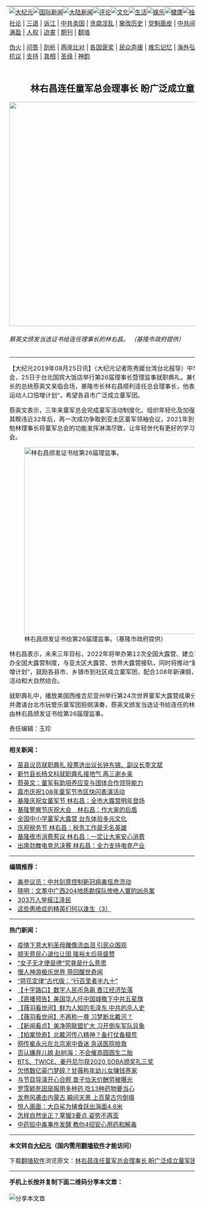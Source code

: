 <a name="1" id="1" target="_blank"></a><span id="1"></span>
<table align=center border="0"><tr><td colspan="2" VALIGN=TOP><a href="https://github.com/cnhybi398/djy/blob/master/gb/nsc413.md#1"><img src="https://raw.githubusercontent.com/cnhybi398/www/master/t/djy/1.jpg" title="大纪元"></a><a href="https://github.com/cnhybi398/djy/blob/master/gb/n24hr.md#1"><img src="https://raw.githubusercontent.com/cnhybi398/www/master/t/djy/3.jpg" title="国际新闻"></a><a href="https://github.com/cnhybi398/djy/blob/master/gb/nsc413.md#1"><img src="https://raw.githubusercontent.com/cnhybi398/www/master/t/djy/4.jpg" title="大陆新闻"></a><a href="https://github.com/cnhybi398/djy/blob/master/gb/news392.md#1"><img src="https://raw.githubusercontent.com/cnhybi398/www/master/t/djy/5.jpg" title="评论"></a><a href="https://github.com/cnhybi398/djy/blob/master/gb/news2007.md#1"><img src="https://raw.githubusercontent.com/cnhybi398/www/master/t/djy/6.jpg" title="文化"></a><a href="https://github.com/cnhybi398/djy/blob/master/gb/news2008.md#1"><img src="https://raw.githubusercontent.com/cnhybi398/www/master/t/djy/7.jpg" title="生活"></a><a href="https://github.com/cnhybi398/djy/blob/master/gb/ncyule.md#1"><img src="https://raw.githubusercontent.com/cnhybi398/www/master/t/djy/8.jpg" title="娱乐"></a><a href="https://github.com/cnhybi398/djy/blob/master/gb/nsc1002.md#1"><img src="https://raw.githubusercontent.com/cnhybi398/www/master/t/djy/9.jpg" title="健康"><a href="https://github.com/cnhybi398/djy/blob/master/gb/nf6092.md#1"><img src="https://raw.githubusercontent.com/cnhybi398/www/master/t/djy/10a.jpg" title="独家"></a><a href="https://github.com/cnhybi398/djy/blob/master/gb/nf4514.md#1"><img src="https://raw.githubusercontent.com/cnhybi398/www/master/t/djy/12a.jpg" title="头条"></a></td></tr>
<tr><td colspan="2" VALIGN=TOP><a target="_blank" href="https://github.com/cnhybi398/djy/blob/master/gb/9p.md#1">社论</a> | <a target="_blank" href="https://github.com/cnhybi398/djy/blob/master/gb/nf5657.md#1">三退</a> | <a target="_blank" href="https://github.com/cnhybi398/djy/blob/master/gb/nf6124.md#1">诉江</a> | <a target="_blank" href="https://github.com/cnhybi398/djy/blob/master/gb/nf1176117.md#1">中共卖国</a> | <a target="_blank" href="https://github.com/cnhybi398/djy/blob/master/gb/nf5773.md#1">贪腐淫乱</a> | <a target="_blank" href="https://github.com/cnhybi398/djy/blob/master/gb/nf1176115.md#1">窜改历史</a> | <a target="_blank" href="https://github.com/cnhybi398/djy/blob/master/gb/nf1176107.md#1">党魁画皮</a> | <a target="_blank" href="https://github.com/cnhybi398/djy/blob/master/gb/nf1320400.md#1">中共间谍</a> | <a target="_blank" href="https://github.com/cnhybi398/djy/blob/master/gb/nf1176114.md#1">破坏传统</a> | <a target="_blank" href="https://github.com/cnhybi398/ntdtv/blob/master/gb/prog447_1.md#1">恶贯满盈</a> | <a target="_blank" href="https://github.com/cnhybi398/djy/blob/master/gb/ncid278.md#1">人权</a> | <a target="_blank" href="https://github.com/cnhybi398/djy/blob/master/gb/nf1176111.md#1">迫害</a> | <a target="_blank" href="https://gitlab.com/szzdlab/mh-qikan/blob/master/README.md#1">期刊</a> | <a target="_blank" href="https://github.com/cnhybi398/www/blob/master/README.md?zsrh#8">翻墙</a></p><p><a target="_blank" href="https://github.com/cnhybi398/djy/blob/master/gb/nf5562.md#1">伪火</a> | <a target="_blank" href="https://github.com/cnhybi398/djy/blob/master/gb/nf4378.md#1">问答</a> | <a target="_blank" href="https://github.com/cnhybi398/djy/blob/master/gb/nf5792.md#1">剖析</a> | <a target="_blank" href="https://github.com/cnhybi398/djy/blob/master/gb/nf5735.md#1">两岸比对</a> | <a target="_blank" href="https://github.com/cnhybi398/djy/blob/master/gb/nf6119.md#1">各国褒奖</a> | <a target="_blank" href="https://github.com/cnhybi398/djy/blob/master/gb/nf6120.md#1">民众声援</a> | <a target="_blank" href="https://github.com/cnhybi398/djy/blob/master/gb/nf1188594.md#1">难忘记忆</a> | <a target="_blank" href="https://github.com/cnhybi398/djy/blob/master/gb/nf3180.md#1">海外弘传</a> | <a target="_blank" href="https://github.com/cnhybi398/djy/blob/master/gb/nf5410.md#1">万人上访</a> | <a target="_blank" href="https://github.com/cnhybi398/ntdtv/blob/master/gb/prog1530_1.md#1">和平抗议</a> | <a target="_blank" href="https://github.com/cnhybi398/djy/blob/master/gb/nf4386.md#1">支持</a> | <a target="_blank" href="https://github.com/cnhybi398/djy/blob/master/gb/nf4389.md#1">真相</a> | <a target="_blank" href="https://github.com/cnhybi398/djy/blob/master/gb/nf5790.md#1">圣缘</a> | <a target="_blank" href="https://github.com/cnhybi398/djy/blob/master/gb/nf4786.md#1">神韵</a></td></tr>
<tr><td VALIGN=TOP width="626"><h2 align=center>林右昌连任童军总会理事长  盼广泛成立童军团</h2>
<img width="600" src="https://i.epochtimes.com/assets/uploads/2019/08/793218a1eb65bafa1e1610c026c3e386-600x400.jpg" />
<h6>蔡英文颁发当选证书给连任理事长的林右昌。 （基隆市政府提供）
</h6>
<hr>
<p>【大纪元2019年08月25日讯】（大纪元记者陈秀媛台湾台北报导）中华民国<ahref="https://github.com/cnhybi398/djy/blob/master/gb/tag/%E7%AB%A5%E5%86%9B.md#1">童军</a>总会，25日于台北国宾大饭店举行第26届理事长暨理监事<ahref="https://github.com/cnhybi398/djy/blob/master/gb/tag/%E5%B0%B1%E8%81%8C%E5%85%B8%E7%A4%BC.md#1">就职典礼</a>，兼任<ahref="https://github.com/cnhybi398/djy/blob/master/gb/tag/%E7%AB%A5%E5%86%9B.md#1">童军</a>总会会长的总统蔡英文亲临会场，基隆市长<ahref="https://github.com/cnhybi398/djy/blob/master/gb/tag/%E6%9E%97%E5%8F%B3%E6%98%8C.md#1">林右昌</a>顺利连任总会理事长，他表示将推动“童军运动人口倍增计划”，希望各县市广泛成立童军团。</p>
<p>蔡英文表示，三年来童军总会完成童军活动制度化、组织年轻化及加强国际交流，尤其睽违近32年后，再一次成功争取到亚太区童军领袖会议，2021年到台湾举行，期勉林理事长将童军总会的功能发挥淋漓尽致，让年轻世代有更好的学习及成长的机会。</p>
<figure style="width: 500px" class="wp-caption aligncenter"><img src="https://i.epochtimes.com/assets/uploads/2019/08/ee436ea134bbdb095d6dc549085196f2-450x300.jpg" alt="林右昌颁发证书给第26届理监事。" width="500" b="300" /><figcaption class="wp-caption-text"><ahref="https://github.com/cnhybi398/djy/blob/master/gb/tag/%E6%9E%97%E5%8F%B3%E6%98%8C.md#1">林右昌</a>颁发证书给第26届理监事。（基隆市政府提供）</figcaption></figure>
<p>林右昌表示，未来三年目标，2022年将举办第12次全国大露营、建立我国每4年举办全国大露营制度，与亚太区大露营、世界大露营接轨，同时将推动“童军运动人口倍增计划”，鼓励各县市、乡镇市到社区成立童军团，配合108年新课纲，强化童军户外活动和大自然结合。</p>
<p><ahref="https://github.com/cnhybi398/djy/blob/master/gb/tag/%E5%B0%B1%E8%81%8C%E5%85%B8%E7%A4%BC.md#1">就职典礼</a>中，播放美国西维吉尼亚州举行第24次世界童军大露营成果分享影片开场，并邀请台北市玩管乐童军团担纲演奏，蔡英文颁发当选证书给连任的林理事长，接着由林右昌颁发证书给第26届理监事。</p>
<p>责任编辑：玉珍</p>

<hr>


<strong>相关新闻：</strong>
<li><a href="https://github.com/cnhybi398/djy/blob/master/gb/18/12/25/n10931641.md#1">苗县议员就职典礼    投票选出议长钟东锦、副议长李文斌</a></li>
<li><a href="https://github.com/cnhybi398/djy/blob/master/gb/18/12/25/n10931677.md#1">新竹县长杨文科就职典礼接地气  再三谢乡亲</a></li>
<li><a href="https://github.com/cnhybi398/djy/blob/master/gb/19/2/24/n11067840.md#1">蔡英文：童军有助培养应变与团体合作领导能力</a></li>
<li><a href="https://github.com/cnhybi398/djy/blob/master/gb/19/3/5/n11090474.md#1">嘉市庆祝108年童军节市区快闪表演活动</a></li>
<li><a href="https://github.com/cnhybi398/djy/blob/master/gb/19/5/31/n11292116.md#1">基隆庆祝女童军节  林右昌：全市大露营明年登场</a></li>
<li><a href="https://github.com/cnhybi398/djy/blob/master/gb/19/6/14/n11322433.md#1">基隆警察节庆祝大会　林右昌：作大家的后盾</a></li>
<li><a href="https://github.com/cnhybi398/djy/blob/master/gb/19/7/3/n11361223.md#1">全国中小学童军大露营 台东体验多元文化</a></li>
<li><a href="https://github.com/cnhybi398/djy/blob/master/gb/19/7/3/n11361402.md#1">庆祝税务节  林右昌：税务工作是无名英雄</a></li>
<li><a href="https://github.com/cnhybi398/djy/blob/master/gb/19/7/9/n11373819.md#1">基隆夜市消费惹议 林右昌：一定让大家安心消费</a></li>
<li><a href="https://github.com/cnhybi398/djy/blob/master/gb/19/8/1/n11423701.md#1">出席劲舞电竞总决赛  林右昌：全力支持电竞产业</a></li>
<hr>


<strong>编辑推荐：</strong>
<li><a href="https://github.com/onzhi266/djy/blob/master/gb/20/2/22/n11887949.md#1">美参议员：中共刻意控制新冠病毒信息流动</a></li>
<li><a href="https://github.com/tsiac2612/djy/blob/master/gb/19/5/6/n11238642.md#1" target="_blank">晓明：文革中广西204地质勘探队惨绝人寰的凶杀案</a></li><li><a href="https://github.com/cnhybi398/djy/blob/master/gb/18/12/9/n10900044.md?dfh#1" target="_blank">303万人举报江泽民</a></li><li><a href="https://github.com/tsiac2612/djy/blob/master/gb/18/8/26/n10667251.md#1" target="_blank">这些患绝症的精英们何以逢生（3）</a></li>
<hr>

<strong>热门新闻：</strong>
<li><a href="https://github.com/esygwc319/djy/blob/master/gb/20/8/9/n12317099.md#1">疫情下意大利圣母雕像流血泪 引民众围观</a></li>
<li><a href="https://github.com/esygwc319/djy/blob/master/gb/20/8/6/n12310782.md#1">顺天意民心退位让国 隆裕太后获盛赞</a></li>
<li><a href="https://github.com/esygwc319/djy/blob/master/gb/20/8/7/n12313595.md#1">“女子无才便是德”究竟是什么意思</a></li>
<li><a href="https://github.com/esygwc319/djy/blob/master/gb/20/8/6/n12311908.md#1">僧人神游极乐世界 带回醒世奇闻</a></li>
<li><a href="https://github.com/esygwc319/djy/blob/master/gb/20/8/4/n12306294.md#1">“荷花定律”古代版：“行百里者半九十”</a></li>
<li><a href="https://github.com/esygwc319/djy/blob/master/gb/20/8/15/n12332782.md#1">【十字路口】数字人民币急飙 香江经济坠落</a></li>
<li><a href="https://github.com/esygwc319/djy/blob/master/gb/20/8/15/n12334172.md#1">【直播预告】美国华人吁中国城撤下中共五星旗</a></li>
<li><a href="https://github.com/esygwc319/djy/blob/master/gb/20/8/15/n12333963.md#1">【薇羽看世间】鲜为人知的毛泽东 中共的杀人史</a></li>
<li><a href="https://github.com/esygwc319/djy/blob/master/gb/20/8/14/n12331597.md#1">【薇羽看世间】不再称一尊 习梦断北戴河？</a></li>
<li><a href="https://github.com/esygwc319/djy/blob/master/gb/20/8/13/n12328996.md#1">【新闻看点】美净网联盟扩大 习开倒车军队异象</a></li>
<li><a href="https://github.com/esygwc319/djy/blob/master/gb/20/8/14/n12329716.md#1">【拍案惊奇】北戴河传八精神？备打仗备粮荒</a></li>
<li><a href="https://github.com/esygwc319/djy/blob/master/gb/20/8/13/n12329177.md#1">网传崔永元在北京家中昏迷 急送医院抢救</a></li>
<li><a href="https://github.com/esygwc319/djy/blob/master/gb/20/8/14/n12331591.md#1">否认嫌弃儿媳 赵树海：不会催高圆圆生二胎</a></li>
<li><a href="https://github.com/esygwc319/djy/blob/master/gb/20/8/13/n12327881.md#1">BTS、TWICE、姜丹尼尔获2020 SOBA颁奖礼三奖</a></li>
<li><a href="https://github.com/esygwc319/djy/blob/master/gb/20/8/13/n12328960.md#1">欠债数亿豪门梦碎？甘薇称年幼儿女赚钱养家</a></li>
<li><a href="https://github.com/esygwc319/djy/blob/master/gb/20/8/14/n12332074.md#1">与节目导演开心合照 章子怡天价酬劳被曝光</a></li>
<li><a href="https://github.com/esygwc319/djy/blob/master/gb/20/8/13/n12329055.md#1">罗霈颖死因是服用多种药 吃13种药物要当心</a></li>
<li><a href="https://github.com/esygwc319/djy/blob/master/gb/20/8/13/n12327428.md#1">龙卷风袭击内蒙古 瞬间天黑 上百蒙古包倒塌</a></li>
<li><a href="https://github.com/esygwc319/djy/blob/master/gb/20/8/13/n12327637.md#1">惊人画面：大白鲨为捕食跃出海面4.6米</a></li>
<li><a href="https://github.com/esygwc319/djy/blob/master/gb/20/8/14/n12331420.md#1">怎样自然坐正？掌握3要点 姿势不再歪</a></li>
<li><a href="https://github.com/esygwc319/djy/blob/master/gb/20/8/13/n12327291.md#1">中药铅中毒事件发酵 教你4招安心用药和解毒</a></li>
<hr>

<strong>本文转自<a href="https://www.epochtimes.com">大纪元</a>（国内需用<a href="https://github.com/cnhybi398/www/blob/master/README.md#8">翻墙软件</a>才能访问）</strong><p>下载<a href="https://github.com/cnhybi398/www/blob/master/README.md#8">翻墙软件</a>浏览原文：<a href="https://www.epochtimes.com/gb/19/8/25/n11476264.htm">林右昌连任童军总会理事长  盼广泛成立童军团</a></p><hr>

<strong>手机上长按并复制下面二维码分享本文章：</strong><br><br><img src="http://www.szzd.org/v.php?action=qrcode&url=https://github.com/cnhybi398/djy/blob/master/gb/19/8/25/n11476264.md%231" title="分享本文章"></td><td VALIGN=TOP><a href="https://github.com/cnhybi398/djy/blob/master/gb/16/1/21/n4622075.md?dfh#1" target="_blank"><img src="https://raw.githubusercontent.com/cnhybi398/djy/master/gb/300/wei-f1.jpg" title="中共的伪火骗局"  alt="中共的伪火骗局"></a><br><a href="https://github.com/cnhybi398/www/blob/master/README.md?dfh#9" target="_blank"><img src="https://raw.githubusercontent.com/cnhybi398/djy/master/gb/300/yong-h.jpg" title="永恒的见证"  alt="永恒的见证"></a><br><a href="https://github.com/cnhybi398/djy/blob/master/gb/13/9/29/n3974789.md?dfh#1" target="_blank"><img src="https://raw.githubusercontent.com/cnhybi398/djy/master/gb/300/shang-lnz.jpg" title="善良女子被中共投男牢"  alt="善良女子被中共投男牢"></a><br><a href="https://github.com/cnhybi398/djy/blob/master/gb/16/3/16/n4663449.md?dfh#1" target="_blank"><img src="https://raw.githubusercontent.com/cnhybi398/djy/master/gb/300/huo-z3.jpg" title="警卫目击活摘器官"  alt="警卫目击活摘器官"></a><br><a href="https://github.com/cnhybi398/djy/blob/master/gb/16/8/7/n8177641.md?dfh#1" target="_blank"><img src="https://raw.githubusercontent.com/cnhybi398/djy/master/gb/300/huo-z4.jpg" title="证人描述活摘恐怖"  alt="证人描述活摘恐怖"></a><br><a href="https://github.com/cnhybi398/djy/blob/master/gb/10/4/19/n2881569.md?dfh#1" target="_blank"><img src="https://raw.githubusercontent.com/cnhybi398/djy/master/gb/300/huo-z1.jpg" title="揭开活摘器官黑幕"  alt="揭开活摘器官黑幕"></a><br><a href="https://github.com/cnhybi398/djy/blob/master/gb/10/11/7/n3077476.md?dfh#1" target="_blank"><img src="https://raw.githubusercontent.com/cnhybi398/djy/master/gb/300/ma-ks.jpg" title="马克思的成魔之路"  alt="马克思的成魔之路"></a><br><a href="https://github.com/cnhybi398/djy/blob/master/gb/14/6/9/n4173977.md?dfh#1" target="_blank"><img src="https://raw.githubusercontent.com/cnhybi398/djy/master/gb/300/chang-zs.jpg" title="藏字石 蕴天机"  alt="藏字石 蕴天机"></a><br><a href="https://github.com/cnhybi398/djy/blob/master/gb/18/5/10/n10381511.md?dfh#1" target="_blank"><img src="https://raw.githubusercontent.com/cnhybi398/djy/master/gb/300/st1.jpg" title="关注3亿人三退"  alt="关注3亿人三退"></a><br><a href="https://github.com/cnhybi398/djy/blob/master/gb/18/3/21/n10237682.md?dfh#1" target="_blank"><img src="https://raw.githubusercontent.com/cnhybi398/djy/master/gb/300/jie-t.jpg" title="解体中共复兴中华"  alt="解体中共复兴中华"></a><br><a href="https://github.com/cnhybi398/djy/blob/master/gb/9/2/9/n2422991.md?dfh#1" target="_blank"><img src="https://raw.githubusercontent.com/cnhybi398/djy/master/gb/300/gao-zs.jpg" title="中共迫害良心律师"  alt="中共迫害良心律师"></a><br><a href="https://github.com/cnhybi398/djy/blob/master/gb/18/12/9/n10900044.md?dfh#1" target="_blank"><img src="https://raw.githubusercontent.com/cnhybi398/djy/master/gb/300/sj1.jpg" title="303万人举报江泽民"  alt="303万人举报江泽民"></a><br><a href="https://github.com/cnhybi398/djy/blob/master/gb/18/8/28/n10672014.md?dfh#1" target="_blank"><img src="https://raw.githubusercontent.com/cnhybi398/djy/master/gb/300/sj2.jpg" title="这些官员为何起诉江泽民"  alt="这些官员为何起诉江泽民"></a><br><a href="https://github.com/cnhybi398/djy/blob/master/gb/8/12/18/n2367165.md?dfh#1" target="_blank"><img src="https://raw.githubusercontent.com/cnhybi398/djy/master/gb/300/liangan.jpg" title="海峡两岸的强烈对比"  alt="海峡两岸的强烈对比"></a><br><a href="https://github.com/cnhybi398/djy/blob/master/gb/15/12/10/n4593139.md?dfh#1" target="_blank"><img src="https://raw.githubusercontent.com/cnhybi398/djy/master/gb/300/jia-ndzl.jpg" title="加拿大总理的贺信"  alt="加拿大总理的贺信"></a><br><a href="https://github.com/cnhybi398/djy/blob/master/gb/11/6/17/n3289382.md?dfh#1" target="_blank"><img src="https://raw.githubusercontent.com/cnhybi398/djy/master/gb/300/xiao-wd.jpg" title="探寻真相兼听则明"  alt="探寻真相兼听则明"></a><br><a href="https://github.com/cnhybi398/djy/blob/master/gb/18/10/27/n10812623.md?dfh#1" target="_blank"><img src="https://raw.githubusercontent.com/cnhybi398/djy/master/gb/300/yindu.jpg" title="印度媒体报道东方"  alt="印度媒体报道东方"></a><br><a href="https://github.com/cnhybi398/djy/blob/master/gb/18/6/9/n10469652.md?dfh#1" target="_blank"><img src="https://raw.githubusercontent.com/cnhybi398/djy/master/gb/300/xie-j.jpg" title="不一样的海外校园"  alt="不一样的海外校园"></a><br><a href="https://github.com/cnhybi398/djy/blob/master/gb/7/4/5/n1669415.md?dfh#1" target="_blank"><img src="https://raw.githubusercontent.com/cnhybi398/djy/master/gb/300/li-up.jpg" title="从大师到徒弟的传奇"  alt="从大师到徒弟的传奇"></a><br><a href="https://github.com/cnhybi398/djy/blob/master/gb/17/5/26/n9191512.md?dfh#1" target="_blank"><img src="https://raw.githubusercontent.com/cnhybi398/djy/master/gb/300/zfl2.jpg" title="亿万人与东方一本奇书"  alt="亿万人与东方一本奇书"></a><br><a href="https://github.com/cnhybi398/djy/blob/master/gb/13/11/27/n4020290.md?dfh#1" target="_blank"><img src="https://raw.githubusercontent.com/cnhybi398/djy/master/gb/300/zhen-h.jpg" title="大陆见不到的震撼场面"  alt="大陆见不到的震撼场面"></a><br><a href="https://github.com/cnhybi398/djy/blob/master/gb/15/7/17/n4482910.md?dfh#1" target="_blank"><img src="https://raw.githubusercontent.com/cnhybi398/djy/master/gb/300/dalu-sk.jpg" title="人心向善 大陆当初盛况"  alt="人心向善 大陆当初盛况"></a><br><a href="https://github.com/cnhybi398/djy/blob/master/gb/19/1/5/n10955468.md?dfh#1" target="_blank"><img src="https://raw.githubusercontent.com/cnhybi398/djy/master/gb/300/zfl1.jpg" title="追寻真理 这书讲什么"  alt="追寻真理 这书讲什么"></a><br><a href="https://github.com/cnhybi398/www/blob/master/README.md?dfh#1" target="_blank"><img src="https://raw.githubusercontent.com/cnhybi398/djy/master/gb/300/fq1.jpg" title="下载免费翻墙软件"  alt="下载免费翻墙软件"></a><br></td></tr></table>

